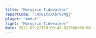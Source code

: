 ```yaml
---
title: "Morogrim Tidewalker"
reportCode: "C4x81tcXAbr9YMgj"
player: "Amdal"
fight: "Morogrim Tidewalker"
date: 2021-09-22T19:00:43.822000+00:00
---
```

